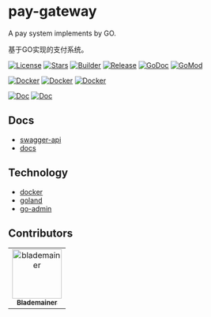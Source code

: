 # pay-gateway

A pay system implements by GO.

基于GO实现的支付系统。

[![License](https://img.shields.io/github/license/pjoc-team/pay-gateway.svg)](https://www.apache.org/licenses/LICENSE-2.0)
[![Stars](https://img.shields.io/github/stars/pjoc-team/pay-gateway.svg)](https://github.com/pjoc-team/pay-gateway/stargazers)
[![Builder](https://github.com/pjoc-team/pay-gateway/workflows/Builder/badge.svg)](https://github.com/pjoc-team/pay-gateway/actions)
[![Release](https://img.shields.io/github/v/tag/pjoc-team/pay-gateway)](https://github.com/pjoc-team/pay-gateway/tags)
[![GoDoc](https://img.shields.io/badge/doc-go.dev-informational.svg)](https://pkg.go.dev/github.com/pjoc-team/pay-gateway)
[![GoMod](https://img.shields.io/github/go-mod/go-version/pjoc-team/pay-gateway.svg)](https://golang.org/)

[![Docker](https://img.shields.io/docker/v/pjoc/pay-gateway.svg?label=docker)](https://hub.docker.com/r/pjoc/pay-gateway/tags)
[![Docker](https://img.shields.io/docker/image-size/pjoc/pay-gateway/latest.svg)](https://hub.docker.com/r/pjoc/pay-gateway/tags)
[![Docker](https://img.shields.io/docker/pulls/pjoc/pay-gateway.svg)](https://hub.docker.com/r/pjoc/pay-gateway/tags)

[![Doc](https://img.shields.io/badge/Doc-doc-brightgreen)](https://pjoc.pub/pay/design/architecture/)
[![Doc](https://img.shields.io/badge/Api-doc-brightgreen)](https://pjoc.pub/pay-proto/)

<!--START_SECTION:colourise-->
<!--END_SECTION:colourise-->

## Docs

- [swagger-api](https://pjoc.pub/pay-proto)
- [docs](https://pjoc.pub/)


## Technology

- [docker](https://docker.com)
- [goland](http://jetbrains.com/go)
- [go-admin](https://github.com/GoAdminGroup/go-admin)

## Contributors

<!-- readme: contributors -start --> 
<table>
<tr>
    <td align="center">
        <a href="https://github.com/blademainer">
            <img src="https://avatars0.githubusercontent.com/u/3396459?v=4" width="100;" alt="blademainer"/>
            <br />
            <sub><b>Blademainer</b></sub>
        </a>
    </td></tr>
</table>
<!-- readme: contributors -end -->
